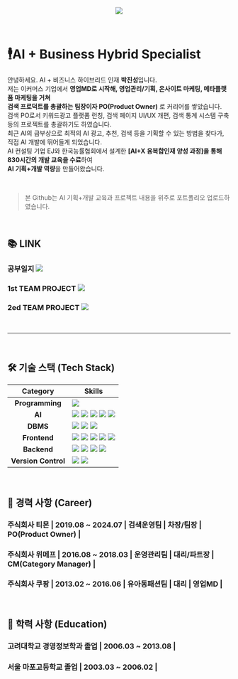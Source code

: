 <p align='center'>
    <img src="https://capsule-render.vercel.app/api?type=waving&color=auto&height=300&section=header&text=JinSung's%20Github&fontSize=90&animation=fadeIn&fontAlignY=38&desc=AI%20Convergence%20and%20E-Commerce%20Specialist&descAlignY=51&descAlign=72"/>
</p>
<br>

# 🕴️AI + Business Hybrid Specialist 
안녕하세요. AI + 비즈니스 하이브리드 인재 **박진성**입니다. <br>
저는 이커머스 기업에서 **영업MD로 시작해, 영업관리/기획, 온사이트 마케팅, 메타플랫폼 마케팅을 거쳐 <br> 검색 프로덕트를 총괄하는 팀장이자 PO(Product Owner)** 로 커리어를 쌓았습니다.<br> 
검색 PO로서 키워드광고 플랫폼 런칭, 검색 페이지 UI/UX 개편, 검색 통계 시스템 구축 등의 프로젝트를 총괄하기도 하였습니다.<br>
최근 AI의 급부상으로 최적의 AI 광고, 추천, 검색 등을 기획할 수 있는 방법을 찾다가, 직접 AI 개발에 뛰어들게 되었습니다.<br>
AI 컨설팅 기업 EJ와 한국능률협회에서 설계한 **[AI+X 융복합인재 양성 과정]을 통해 830시간의 개발 교육을 수료**하여 <br> **AI 기획+개발 역량**을 만들어왔습니다.<br> 

<br>

> 본 Github는 AI 기획+개발 교육과 프로젝트 내용을 위주로 포트폴리오 업로드하였습니다.

<br>

## 📚 LINK
### 공부일지 <a href="https://github.com/jsa3338/ai_x"><img src="https://img.shields.io/badge/공부일지-0000FF?style=for-the-badge&logo=github&logoColor=white"/></a>
### 1st TEAM PROJECT <a href="https://github.com/tangerineTaste/JikFarm"><img src="https://img.shields.io/badge/PROJ[직팜AI프로젝트]-FF0000?style=for-the-badge&logo=github&logoColor=white"/></a>
### 2ed TEAM PROJECT <a href="https://github.com/cwal8202/Chill_Tuna"><img src="https://img.shields.io/badge/TEAMPRO[동원X카이스트 AI챌린지]-33FF33?style=for-the-badge&logo=github&logoColor=black"/></a>
<br>

---
<br>

## 🛠️ 기술 스택 (Tech Stack)

| Category | Skills |
| :---: | --- |
| **Programming** | <img src="https://img.shields.io/badge/python-3776AB?style=for-the-badge&logo=python&logoColor=white"> |
| **AI** | <img src="https://img.shields.io/badge/TensorFlow-FF6F00?style=for-the-badge&logo=TensorFlow&logoColor=white"> <img src="https://img.shields.io/badge/scikit--learn-F7931E?style=for-the-badge&logo=scikit-learn&logoColor=white"> <img src="https://img.shields.io/badge/LLM-000000?style=for-the-badge&logo=openai&logoColor=white"> <img src="https://img.shields.io/badge/HuggingFace-FFD21E?style=for-the-badge&logo=HuggingFace&logoColor=black"> <img src="https://img.shields.io/badge/Ollama-2396F3?style=for-the-badge&logo=Ollama&logoColor=white"> |
| **DBMS** | <img src="https://img.shields.io/badge/oracle-F80000?style=for-the-badge&logo=oracle&logoColor=white"> <img src="https://img.shields.io/badge/mysql-4479A1?style=for-the-badge&logo=mysql&logoColor=white"> <img src="https://img.shields.io/badge/sqlite-003B57?style=for-the-badge&logo=sqlite&logoColor=white"> |
| **Frontend** | <img src="https://img.shields.io/badge/html5-E34F26?style=for-the-badge&logo=html5&logoColor=white"> <img src="https://img.shields.io/badge/css3-1572B6?style=for-the-badge&logo=css3&logoColor=white"> <img src="https://img.shields.io/badge/javascript-F7DF1E?style=for-the-badge&logo=javascript&logoColor=black"> <img src="https://img.shields.io/badge/bootstrap-7952B3?style=for-the-badge&logo=bootstrap&logoColor=white"> <img src="https://img.shields.io/badge/jquery-0769AD?style=for-the-badge&logo=jquery&logoColor=white"> |
| **Backend** | <img src="https://img.shields.io/badge/JSP-24292E?style=for-the-badge&logo=EclipseIDE&logoColor=white"> <img src="https://img.shields.io/badge/fastapi-009688?style=for-the-badge&logo=fastapi&logoColor=white"> <img src="https://img.shields.io/badge/flask-000000?style=for-the-badge&logo=flask&logoColor=white"> <img src="https://img.shields.io/badge/django-092E20?style=for-the-badge&logo=django&logoColor=white"> |
| **Version Control** | <img src="https://img.shields.io/badge/git-F05032?style=for-the-badge&logo=git&logoColor=white"> <img src="https://img.shields.io/badge/github-181717?style=for-the-badge&logo=github&logoColor=white"> |

<br>


## 🧰 경력 사항 (Career)
### 주식회사 티몬 | 2019.08 ~ 2024.07 | 검색운영팀 | 차장/팀장 | PO(Product Owner) |
### 주식회사 위메프 | 2016.08 ~ 2018.03 | 운영관리팀 | 대리/파트장 | CM(Category Manager) |
### 주식회사 쿠팡 | 2013.02 ~ 2016.06 | 유아동패션팀 | 대리 | 영업MD |
<br>

## 📖 학력 사항 (Education)
### 고려대학교 경영정보학과 졸업 | 2006.03 ~ 2013.08 | 
### 서울 마포고등학교 졸업 | 2003.03 ~ 2006.02 |

